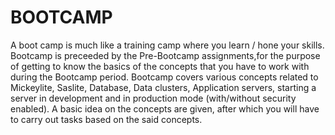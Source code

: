 BOOTCAMP
============
A boot camp is much like a training camp where you learn / hone your skills. Bootcamp is preceeded by the Pre-Bootcamp assignments,for the purpose of getting to know the basics of the concepts that you have to work with during the Bootcamp period. Bootcamp covers various concepts related to Mickeylite, Saslite, Database, Data clusters, Application servers, starting a server in development and in production mode (with/without security enabled). A basic idea on the concepts are given, after which you will have to carry out tasks based on the said concepts.
